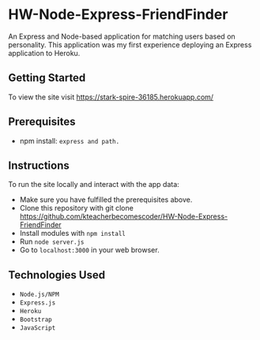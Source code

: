 # HW-Node-Express-FriendFinder
An Express and Node-based application for matching users based on personality. This application was my first experience deploying an Express application to Heroku.

## Getting Started
To view the site visit https://stark-spire-36185.herokuapp.com/

## Prerequisites
- npm install: `express and path.`

## Instructions
To run the site locally and interact with the app data:
 - Make sure you have fulfilled the prerequisites above.
 - Clone this repository with git clone https://github.com/kteacherbecomescoder/HW-Node-Express-FriendFinder
 - Install modules with `npm install`
 - Run `node server.js`
 - Go to `localhost:3000` in your web browser.

## Technologies Used
- `Node.js/NPM`
- `Express.js`
- `Heroku`
- `Bootstrap` 
- `JavaScript`
